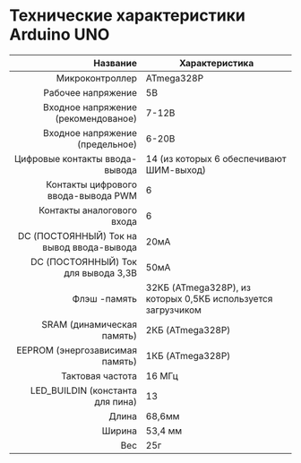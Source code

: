 # Технические характеристики Arduino UNO

| Название | Характеристика |
|---:|---|
| Микроконтроллер | ATmega328P |
| Рабочее напряжение | 5В |
| Входное напряжение (рекомендованое) |7-12В |
| Входное напряжение (предельное) | 6-20В |
| Цифровые контакты ввода-вывода | 14 (из которых 6 обеспечивают ШИМ-выход) |
| Контакты цифрового ввода-вывода PWM | 6 |
| Контакты аналогового входа | 6 |
| DC (ПОСТОЯННЫЙ) Ток на вывод ввода-вывода | 20мА |
| DC (ПОСТОЯННЫЙ) Ток для вывода 3,3В | 50мА |
| Флэш -память | 32КБ (ATmega328P), из которых 0,5КБ используется загрузчиком |
| SRAM (динамическая память)  | 2КБ (ATmega328P) |
| EEPROM (энергозависимая память) | 1КБ (ATmega328P) |
| Тактовая частота | 16 МГц |
| LED_BUILDIN (константа для пина)| 13 |
| Длина | 68,6мм |
| Ширина | 53,4 мм |
| Вес | 25г |
